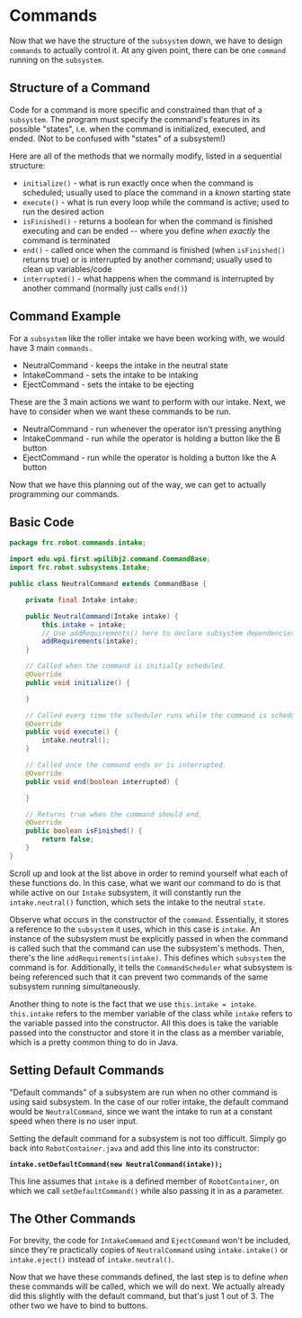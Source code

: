 # Commands

Now that we have the structure of the `subsystem` down, we have to design `commands` to actually control it. At any given point, there can be one `command` running on the `subsystem`.

## Structure of a Command

Code for a command is more specific and constrained than that of a `subsystem`. The program must specify the command's features in its possible "states", i.e. when the command is initialized, executed, and ended. (Not to be confused with "states" of a subsystem!)

Here are all of the methods that we normally modify, listed in a sequential structure:

- `initialize()` - what is run exactly once when the command is scheduled; usually used to place the command in a *known* starting state
- `execute()` - what is run every loop while the command is active; used to run the desired action
- `isFinished()` - returns a boolean for when the command is finished executing and can be ended -- where you define *when exactly* the command is terminated
- `end()` - called once when the command is finished (when `isFinished()` returns true) or is interrupted by another command; usually used to clean up variables/code
- `interrupted()` - what happens when the command is interrupted by another command (normally just calls `end()`)

## Command Example

For a `subsystem` like the roller intake we have been working with, we would have 3 main `commands.`

- NeutralCommand - keeps the intake in the neutral state
- IntakeCommand - sets the intake to be intaking
- EjectCommand - sets the intake to be ejecting

These are the 3 main actions we want to perform with our intake. Next, we have to consider when we want these commands to be run.

- NeutralCommand - run whenever the operator isn't pressing anything
- IntakeCommand - run while the operator is holding a button like the B button
- EjectCommand - run while the operator is holding a button like the A button

Now that we have this planning out of the way, we can get to actually programming our commands.

## Basic Code

```java
package frc.robot.commands.intake;

import edu.wpi.first.wpilibj2.command.CommandBase;
import frc.robot.subsystems.Intake;

public class NeutralCommand extends CommandBase {

    private final Intake intake;

    public NeutralCommand(Intake intake) {
        this.intake = intake;
        // Use addRequirements() here to declare subsystem dependencies.
        addRequirements(intake);
    }

    // Called when the command is initially scheduled.
    @Override
    public void initialize() {

    }

    // Called every time the scheduler runs while the command is scheduled.
    @Override
    public void execute() {
        intake.neutral();
    }

    // Called once the command ends or is interrupted.
    @Override
    public void end(boolean interrupted) {

    }

    // Returns true when the command should end.
    @Override
    public boolean isFinished() {
        return false;
    }
}
```

Scroll up and look at the list above in order to remind yourself what each of these functions do. In this case, what we want our command to do is that while active on our `Intake` subsystem, it will constantly run the `intake.neutral()` function, which sets the intake to the neutral `state`.

Observe what occurs in the constructor of the `command`. Essentially, it stores a reference to the `subsystem` it uses, which in this case is `intake`. An instance of the subsystem must be explicitly passed in when the command is called such that the command can use the subsystem's methods. Then, there's the line `addRequirements(intake)`. This defines which `subsystem` the command is for. Additionally, it tells the `CommandScheduler` what subsystem is being referenced such that it can prevent two commands of the same subsystem running simultaneously.

Another thing to note is the fact that we use `this.intake = intake`. `this.intake` refers to the member variable of the class while `intake` refers to the variable passed into the constructor. All this does is take the variable passed into the constructor and store it in the class as a member variable, which is a pretty common thing to do in Java.

## Setting Default Commands

"Default commands" of a subsystem are run when no other command is using said subsystem. In the case of our roller intake, the default command would be `NeutralCommand`, since we want the intake to run at a constant speed when there is no user input.

Setting the default command for a subsystem is not too difficult. Simply go back into `RobotContainer.java` and add this line into its constructor:

**`intake.setDefaultCommand(new NeutralCommand(intake));`**

This line assumes that `intake` is a defined member of `RobotContainer`, on which we call `setDefaultCommand()` while also passing it in as a parameter.

## The Other Commands

For brevity, the code for `IntakeCommand` and `EjectCommand` won't be included, since they're practically copies of `NeutralCommand` using `intake.intake()` or `intake.eject()` instead of `intake.neutral()`.

Now that we have these commands defined, the last step is to define *when* these commands will be called, which we will do next. We actually already did this slightly with the default command, but that's just 1 out of 3. The other two we have to bind to buttons.
